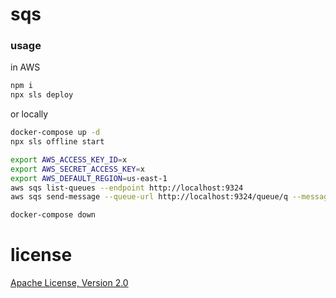 # sqs

### usage

in AWS

```sh
npm i
npx sls deploy
```

or locally

```sh
docker-compose up -d
npx sls offline start
```

```sh
export AWS_ACCESS_KEY_ID=x
export AWS_SECRET_ACCESS_KEY=x
export AWS_DEFAULT_REGION=us-east-1
aws sqs list-queues --endpoint http://localhost:9324
aws sqs send-message --queue-url http://localhost:9324/queue/q --message-body '{"hi": "there"}' --endpoint http://localhost:9324
```

```sh
docker-compose down
```

# license
[Apache License, Version 2.0](LICENSE)
